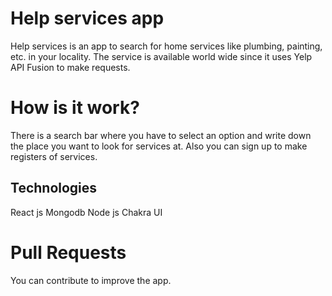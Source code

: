 #  Help services app
Help services is an app to search for home services like plumbing, painting, etc. in your locality. The service is available world wide since it uses Yelp API Fusion to make requests. 


# How is it work?

There is a search bar where you have to select an option and write down the place you want to look for services at. Also you can sign up to make registers of services. 



## Technologies

React js
Mongodb
Node js
Chakra UI

# Pull Requests

You can contribute to improve the app. 





